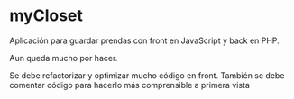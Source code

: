 # myCloset

Aplicación para guardar prendas con front en JavaScript y back en PHP.

Aun queda mucho por hacer.

Se debe refactorizar y optimizar mucho código en front.
También se debe comentar código para hacerlo más comprensible a primera vista
